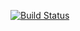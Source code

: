 [![Build Status](https://travis-ci.org/Djabri/lab05-1.svg?branch=master)](https://travis-ci.org/Djabri/lab05-1)
